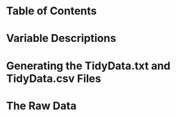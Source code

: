 # Table of Contents

# Variable Descriptions

# Generating the TidyData.txt and TidyData.csv Files

# The Raw Data
